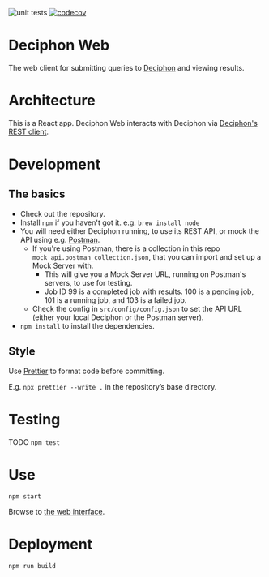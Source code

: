 ![unit tests](https://github.com/EBI-Metagenomics/deciphon_web/actions/workflows/test.yaml/badge.svg)
[![codecov](https://codecov.io/gh/EBI-Metagenomics/deciphon_web/branch/master/graph/badge.svg?token=X15S9LH10H)](https://codecov.io/gh/EBI-Metagenomics/deciphon_web)

# Deciphon Web

The web client for submitting queries to [Deciphon](https://github.com/EBI-Metagenomics/deciphon) and viewing results.

# Architecture

This is a React app.
Deciphon Web interacts with Deciphon via [Deciphon's REST client](https://github.com/EBI-Metagenomics/deciphon/tree/main/rest).

# Development

## The basics

- Check out the repository.
- Install `npm` if you haven't got it. e.g. `brew install node`
- You will need either Deciphon running, to use its REST API, or mock the API using e.g. [Postman](https://www.postman.com).
  - If you're using Postman, there is a collection in this repo `mock_api.postman_collection.json`, that you can import and set up a Mock Server with.
    - This will give you a Mock Server URL, running on Postman's servers, to use for testing.
    - Job ID 99 is a completed job with results. 100 is a pending job, 101 is a running job, and 103 is a failed job.
  - Check the config in `src/config/config.json` to set the API URL (either your local Deciphon or the Postman server).
- `npm install` to install the dependencies.

## Style

Use [Prettier](https://prettier.io) to format code before committing.

E.g. `npx prettier --write .` in the repository’s base directory.

# Testing

TODO
`npm test`

# Use

`npm start`

Browse to [the web interface](http://127.0.0.1:3000).

# Deployment

`npm run build`
